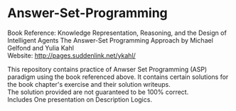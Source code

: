# Answer-Set-Programming
Book Reference: Knowledge Representation, Reasoning, and the Design of Intelligent Agents The Answer-Set Programming Approach by Michael Gelfond and Yulia Kahl
</br>
Website: http://pages.suddenlink.net/ykahl/

This repository contains practice of Anwser Set Programming (ASP) paradigm using the book referenced above.
It contains certain solutions for the book chapter's exercise and their solution writeups.
</br>
The solution provided are not guaranteed to be 100% correct.
</br>
Includes One presentation on Description Logics.
